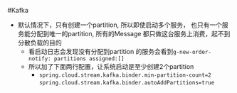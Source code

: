

#Kafka
- 默认情况下，只有创建一个partition, 所以即使启动多个服务， 也只有一个服务能分配到唯一的partition, 所有的Message 都只做这台服务上消费，起不到分散负载的目的
  - 看启动日志会发现没有分配到partition 的服务会看到`g-new-order-notify: partitions assigned:[]`
  - 所以加了下面两行配置，让系统启动是至少创建2个partition
    - `spring.cloud.stream.kafka.binder.min-partition-count=2`
      `spring.cloud.stream.kafka.binder.autoAddPartitions=true`